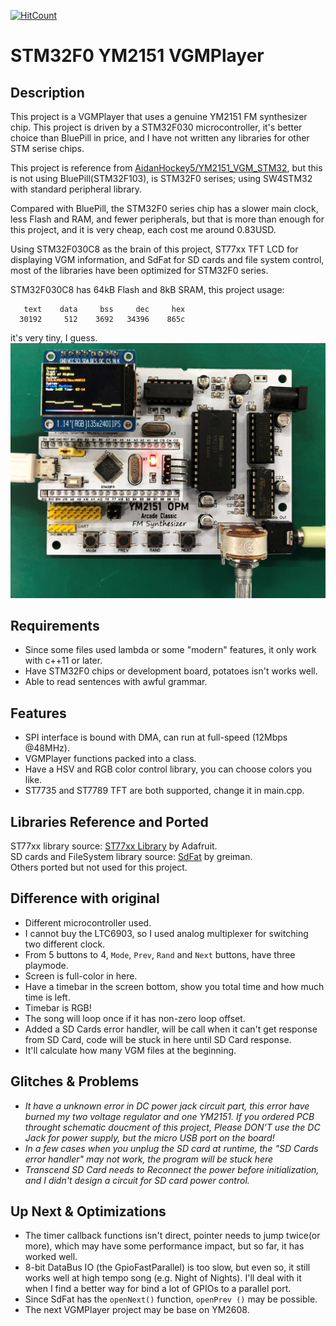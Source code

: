 [![HitCount](http://hits.dwyl.com/happeneddr9/happeneddr9/STM32F0-YM2151-VGMPlayer.svg)](http://hits.dwyl.com/happeneddr9/happeneddr9/STM32F0-YM2151-VGMPlayer)

# STM32F0 YM2151 VGMPlayer

## Description
This project is a VGMPlayer that uses a genuine YM2151 FM synthesizer chip. This project is driven by a STM32F030 microcontroller, it's better choice than BluePill in price, and I have not written any libraries for other STM serise chips.

This project is reference from [AidanHockey5/YM2151_VGM_STM32](https://github.com/AidanHockey5/YM2151_VGM_STM32), but this is not using BluePill(STM32F103), is STM32F0 serises; using SW4STM32 with standard peripheral library.

Compared with BluePill, the STM32F0 series chip has a slower main clock, less Flash and RAM, and fewer peripherals, but that is more than enough for this project, and it is very cheap, each cost me around 0.83USD.

Using STM32F030C8 as the brain of this project, ST77xx TFT LCD for displaying VGM information, and SdFat for SD cards and file system control, most of the libraries have been optimized for STM32F0 series.

STM32F030C8 has 64kB Flash and 8kB SRAM, this project usage:
```
   text	   data	    bss	    dec	    hex
  30192	    512	   3692	  34396	   865c
```
it's very tiny, I guess.
![Pic](https://github.com/happeneddr9/STM32F0-YM2151-VGMPlayer/blob/master/Schematic/Pictures/PCB_Done2.JPG)

## Requirements
- Since some files used lambda or some "modern" features, it only work with c++11 or later.
- Have STM32F0 chips or development board, potatoes isn't works well.
- Able to read sentences with awful grammar.

## Features
- SPI interface is bound with DMA, can run at full-speed (12Mbps @48MHz).
- VGMPlayer functions packed into a class.
- Have a HSV and RGB color control library, you can choose colors you like.
- ST7735 and ST7789 TFT are both supported, change it in main.cpp.

## Libraries Reference and Ported
ST77xx library source: [ST77xx Library](https://github.com/adafruit/Adafruit-ST7735-Library) by Adafruit. \
SD cards and FileSystem library source: [SdFat](https://github.com/greiman/SdFat) by greiman. \
Others ported but not used for this project. 

## Difference with original
- Different microcontroller used.
- I cannot buy the LTC6903, so I used analog multiplexer for switching two different clock.
- From 5 buttons to 4, `Mode`, `Prev`, `Rand` and `Next` buttons, have three playmode.
- Screen is full-color in here.
- Have a timebar in the screen bottom, show you total time and how much time is left.
- Timebar is RGB!
- The song will loop once if it has non-zero loop offset.
- Added a SD Cards error handler, will be call when it can't get response from SD Card, code will be stuck in here until SD Card response.
- It'll calculate how many VGM files at the beginning.

## Glitches & Problems
- *It have a unknown error in DC power jack circuit part, this error have burned my two voltage regulator and one YM2151. If you ordered PCB throught schematic doucment of this project, Please DON'T use the DC Jack for power supply, but the micro USB port on the board!*
- *In a few cases when you unplug the SD card at runtime, the "SD Cards error handler" may not work, the program will be stuck here*
- *Transcend SD Card needs to Reconnect the power before initialization, and I didn't design a circuit for SD card power control.*

## Up Next & Optimizations
- The timer callback functions isn't direct, pointer needs to jump twice(or more), which may have some performance impact, but so far, it has worked well.
- 8-bit DataBus IO (the GpioFastParallel) is too slow, but even so, it still works well at high tempo song (e.g. Night of Nights). I'll deal with it when I find a better way for bind a lot of GPIOs to a parallel port.
- Since SdFat has the `openNext()` function, `openPrev ()` may be possible.
- The next VGMPlayer project may be base on YM2608.
